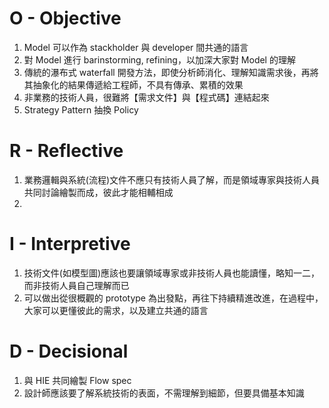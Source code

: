 # O - Objective

1. Model 可以作為 stackholder 與 developer 間共通的語言
2. 對 Model 進行 barinstorming, refining，以加深大家對 Model 的理解
3. 傳統的瀑布式 waterfall 開發方法，即使分析師消化、理解知識需求後，再將其抽象化的結果傳遞給工程師，不具有傳承、累積的效果
4. 非業務的技術人員，很難將【需求文件】與【程式碼】連結起來
5. Strategy Pattern 抽換 Policy

# R - Reflective

1. 業務邏輯與系統(流程)文件不應只有技術人員了解，而是領域專家與技術人員共同討論繪製而成，彼此才能相輔相成
2. 

# I - Interpretive

1. 技術文件(如模型圖)應該也要讓領域專家或非技術人員也能讀懂，略知一二，而非技術人員自己理解而已
2. 可以做出從很概觀的 prototype 為出發點，再往下持續精進改進，在過程中，大家可以更懂彼此的需求，以及建立共通的語言
 
# D - Decisional

1. 與 HIE 共同繪製 Flow spec
2. 設計師應該要了解系統技術的表面，不需理解到細節，但要具備基本知識